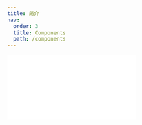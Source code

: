```yaml
---
title: 简介
nav:
  order: 3
  title: Components
  path: /components
---
```


<embed src="../packages/components/README.md" />
